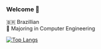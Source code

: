 ### Welcome 🤙

🇧🇷 Brazillian\
📖 Majoring in Computer Engineering


<!--
[![Anurag's GitHub stats](https://github-readme-stats.vercel.app/api?username=takaozando&theme=dark&hide=stars,issues)](https://github.com/anuraghazra/github-readme-stats)
-->

[![Top Langs](https://github-readme-stats.vercel.app/api/top-langs/?username=takaozando&hide=html,css,java,javascript&layout=compact)](https://github.com/anuraghazra/github-readme-stats)

